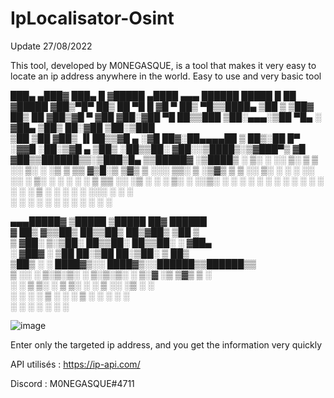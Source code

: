 # IpLocalisator-Osint

Update 27/08/2022

This tool, developed by M0NEGASQUE, is a tool that makes it very easy to locate an ip address anywhere in the world. Easy to use and very basic tool

 ███▄ ▄███▓ ███▄    █ ▓█████   ▄████  ▄▄▄        ██████   █████   █    ██ ▓█████ 
▓██▒▀█▀ ██▒ ██ ▀█   █ ▓█   ▀  ██▒ ▀█▒▒████▄    ▒██    ▒ ▒██▓  ██▒ ██  ▓██▒▓█   ▀ 
▓██    ▓██░▓██  ▀█ ██▒▒███   ▒██░▄▄▄░▒██  ▀█▄  ░ ▓██▄   ▒██▒  ██░▓██  ▒██░▒███   
▒██    ▒██ ▓██▒  ▐▌██▒▒▓█  ▄ ░▓█  ██▓░██▄▄▄▄██   ▒   ██▒░██  █▀ ░▓▓█  ░██░▒▓█  ▄ 
▒██▒   ░██▒▒██░   ▓██░░▒████▒░▒▓███▀▒ ▓█   ▓██▒▒██████▒▒░▒███▒█▄ ▒▒█████▓ ░▒████▒
░ ▒░   ░  ░░ ▒░   ▒ ▒ ░░ ▒░ ░ ░▒   ▒  ▒▒   ▓▒█░▒ ▒▓▒ ▒ ░░░ ▒▒░ ▒ ░▒▓▒ ▒ ▒ ░░ ▒░ ░
░  ░      ░░ ░░   ░ ▒░ ░ ░  ░  ░   ░   ▒   ▒▒ ░░ ░▒  ░ ░ ░ ▒░  ░ ░░▒░ ░ ░  ░ ░  ░
░      ░      ░   ░ ░    ░   ░ ░   ░   ░   ▒   ░  ░  ░     ░   ░  ░░░ ░ ░    ░   
       ░            ░    ░  ░      ░       ░  ░      ░      ░       ░        ░  ░
                                                                                 
▄▄▄█████▓ ▒█████   ▒█████   ██▓      ██████                                      
▓  ██▒ ▓▒▒██▒  ██▒▒██▒  ██▒▓██▒    ▒██    ▒                                      
▒ ▓██░ ▒░▒██░  ██▒▒██░  ██▒▒██░    ░ ▓██▄                                        
░ ▓██▓ ░ ▒██   ██░▒██   ██░▒██░      ▒   ██▒                                     
  ▒██▒ ░ ░ ████▓▒░░ ████▓▒░░██████▒▒██████▒▒                                     
  ▒ ░░   ░ ▒░▒░▒░ ░ ▒░▒░▒░ ░ ▒░▓  ░▒ ▒▓▒ ▒ ░                                     
    ░      ░ ▒ ▒░   ░ ▒ ▒░ ░ ░ ▒  ░░ ░▒  ░ ░                                     
  ░      ░ ░ ░ ▒  ░ ░ ░ ▒    ░ ░   ░  ░  ░                                       
             ░ ░      ░ ░      ░  ░      ░                                       
                                                
                                                
                                                
![image](https://user-images.githubusercontent.com/79410059/186980944-a2d5e132-5c1a-49e4-8d1a-85d526bc49c3.png)

Enter only the targeted ip address, and you get the information very quickly

API utilisés : https://ip-api.com/

Discord : M0NEGASQUE#4711
